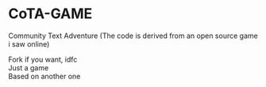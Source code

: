 # CoTA-GAME
Community Text Adventure (The code is derived from an open source game i saw online)

Fork if you want, idfc  
Just a game  
Based on another one
